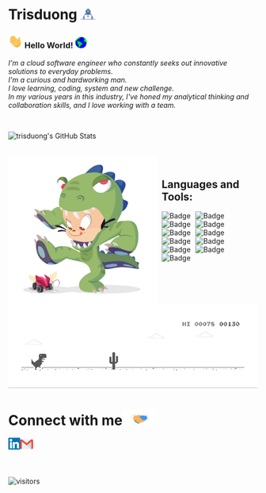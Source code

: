 # Trisduong&nbsp;<img src="https://github.com/trisduong/trisduong/blob/main/Assets/Developer.gif" width="30px">


<!-- 
    &nbsp; [![HitCount](http://hits.dwyl.com/trisduong/trisduong.svg)](http://hits.dwyl.com/trisduong/trisduong)
-->

### <img src="https://github.com/trisduong/trisduong/blob/main/Assets/Hi.gif" width="29px"> Hello World!&nbsp;<img src="https://github.com/trisduong/trisduong/blob/main/Assets/Earth.gif" width="24px">


<p>
  <em>
    I'm a cloud software engineer who constantly seeks out innovative solutions to everyday problems. <br>
    I'm a curious and hardworking man. <br>
    I love learning, coding, system and new challenge.<br>
    In my various years in this industry, I've honed my analytical thinking and collaboration skills, and I love working with a team. <br>
  </em>  
</p>


<br>


![trisduong's GitHub Stats](https://github-readme-stats.vercel.app/api?username=trisduong&count_private=true&show_icons=true&theme=radical&include_all_commits=true)

<br>

<img src="https://github.com/trisduong/trisduong/blob/main/Assets/dinotocat.png" alt="dinotocat" style="float: left; margin-right: 10px;" width="300px" />


<br>

## Languages and Tools:

<img alt="Badge" style="float: left; margin-right: 10px;" src="https://img.shields.io/badge/python%20-%2314354C.svg?&style=for-the-badge&logo=python&logoColor=white"/>   <img alt="Badge" style="float: left; margin-right: 10px;" src="https://img.shields.io/badge/go-%2300ADD8.svg?&style=for-the-badge&logo=go&logoColor=white"/>    <img alt="Badge" style="float: left; margin-right: 10px;"  src ="https://img.shields.io/badge/MongoDB-%234ea94b.svg?&style=for-the-badge&logo=mongodb&logoColor=white"/>  <img alt="Badge" style="float: left; margin-right: 10px;"  src ="https://img.shields.io/badge/PostgreSQL-316192?style=for-the-badge&logo=postgresql&logoColor=white"/>  <img alt="Badge" style="float: left; margin-right: 10px;"  src="https://img.shields.io/badge/git%20-%23F05033.svg?&style=for-the-badge&logo=git&logoColor=white"/>    <img alt="Badge" style="float: left; margin-right: 10px;"  src="https://img.shields.io/badge/flask%20-%23000.svg?&style=for-the-badge&logo=flask&logoColor=white"/>    <img alt="Badge" style="float: left; margin-right: 10px;"  src="https://img.shields.io/badge/shell_script%20-%23121011.svg?&style=for-the-badge&logo=gnu-bash&logoColor=white"/>   <img alt="Badge" style="float: left; margin-right: 10px;"  src="https://img.shields.io/badge/tmux-1BB91F?style=for-the-badge&logo=tmux&logoColor=white"/>  <img alt="Badge" style="float: left; margin-right: 10px;"  src="https://img.shields.io/badge/Linux-FCC624?style=for-the-badge&logo=linux&logoColor=black"/>    <img alt="Badge" style="float: left; margin-right: 10px;"  src="https://img.shields.io/badge/Amazon_AWS-232F3E?style=for-the-badge&logo=amazon-aws&logoColor=white"/>    <img alt="Badge" style="float: left; margin-right: 10px;"  src="https://img.shields.io/badge/Django-092E20?style=for-the-badge&logo=django&logoColor=white"/>        

<br>
<img src="https://github.com/trisduong/trisduong/blob/main/Assets/dino.gif" alt="Dino">


# Connect with me<img src="https://github.com/trisduong/trisduong/blob/main/Assets/Handshake.gif" height="32px">

  <a href="https://www.linkedin.com/in/trisduong/">
    <img align="left" alt="trisduong | Linkedin" width="24px" src="https://github.com/trisduong/trisduong/blob/main/Assets/Linkedin.svg" />
  </a> &nbsp;&nbsp;
  <a href="mailto:trisduong.tpi@gmail.com">
    <img align="left" alt="trisduong | Gmail" width="26px" src="https://github.com/trisduong/trisduong/blob/main/Assets/Gmail.svg" />
  </a>


<br><br>

![visitors](https://visitor-badge.laobi.icu/badge?page_id=trisduong)
<!-- ![visitors](https://badges.pufler.dev/visits/trisduong/trisduong)
![Visitor Count](https://profile-counter.glitch.me/trisduong/count.svg) -->
